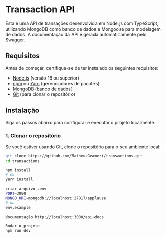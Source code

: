 # Transaction API

Esta é uma API de transações desenvolvida em Node.js com TypeScript, utilizando MongoDB como banco de dados e Mongoose para modelagem de dados. A documentação da API é gerada automaticamente pelo Swagger.

## Requisitos

Antes de começar, certifique-se de ter instalado os seguintes requisitos:

- [Node.js](https://nodejs.org/) (versão 16 ou superior)
- [npm](https://www.npmjs.com/) ou [Yarn](https://yarnpkg.com/) (gerenciadores de pacotes)
- [MongoDB](https://www.mongodb.com/) (banco de dados)
- [Git](https://git-scm.com/) (para clonar o repositório)

## Instalação

Siga os passos abaixo para configurar e executar o projeto localmente.

### 1. Clonar o repositório

Se você estiver usando Git, clone o repositório para o seu ambiente local:

```bash
git clone https://github.com/MatheusGeanezi/transactions.git
cd transactions

npm install
# ou
yarn install

criar arquivo .env
PORT=3000
MONGO_URI=mongodb://localhost:27017/applause
# ou
env.example

documentação http://localhost:3000/api-docs

Rodar o projeto
npm run dev

